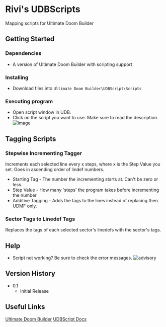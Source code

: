 # Rivi's UDBScripts

Mapping scripts for Ultimate Doom Builder

## Getting Started

### Dependencies

* A version of Ultimate Doom Builder with scripting support

### Installing

* Download files into ```Ultimate Doom Builder\UDBScript\Scripts```

### Executing program

* Open script window in UDB.
* Click on the script you want to use. Make sure to read the description.
![image](https://github.com/user-attachments/assets/8cf30f64-15fc-4c11-a976-e4a289222dcd)

## Tagging Scripts

### Stepwise Incrementing Tagger
Increments each selected line every x steps, where x is the Step Value you set. Goes in ascending order of lindef numbers.
* Starting Tag - The number the incrementing starts at. Can't be zero or less.
* Step Value - How many 'steps' the program takes before incrementing the number
* Additive Tagging - Adds the tags to the lines instead of replacing then. UDMF only.

### Sector Tags to Linedef Tags
Replaces the tags of each selected sector's linedefs with the sector's tags.

## Help

* Script not working? Be sure to check the error messages.
![advisory](https://github.com/user-attachments/assets/bd07b15b-cd45-4339-9653-75a7d72add07)

## Version History

* 0.1
    * Initial Release

## Useful Links
[Ultimate Doom Builder](https://ultimatedoombuilder.github.io)
[UDBScript Docs]([https://github.com/matiassingers/awesome-readme](https://biwa.github.io/udbscript-docs/))
